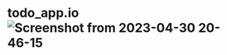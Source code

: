 # todo_app.io![Screenshot from 2023-04-30 20-46-15](https://user-images.githubusercontent.com/35040050/235443516-43e4fe86-fb37-4bc1-bcc0-cf6ea1e7e3a4.png)
